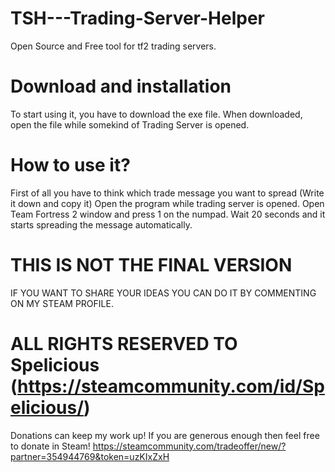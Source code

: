 # TSH---Trading-Server-Helper
Open Source and Free tool for tf2 trading servers. 

# Download and installation
To start using it, you have to download the exe file.
When downloaded, open the file while somekind of Trading Server is opened.

# How to use it?
First of all you have to think which trade message you want to spread (Write it down and copy it)
Open the program while trading server is opened.
Open Team Fortress 2 window and press 1 on the numpad.
Wait 20 seconds and it starts spreading the message automatically.

# THIS IS NOT THE FINAL VERSION 
 IF YOU WANT TO SHARE YOUR IDEAS YOU CAN DO IT BY COMMENTING ON MY STEAM PROFILE.
# ALL RIGHTS RESERVED TO Spelicious (https://steamcommunity.com/id/Spelicious/)
Donations can keep my work up!
If you are generous enough then feel free to donate in Steam!
https://steamcommunity.com/tradeoffer/new/?partner=354944769&token=uzKIxZxH
